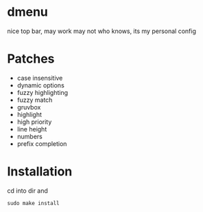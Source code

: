 # dmenu
nice top bar, may work may not who knows, its my personal config

# Patches

- case insensitive
- dynamic options
- fuzzy highlighting
- fuzzy match
- gruvbox
- highlight
- high priority
- line height
- numbers
- prefix completion

# Installation

cd into dir and  

```
sudo make install
```
